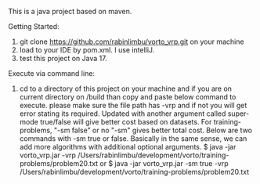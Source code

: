 This is a java project based on maven.

Getting Started:
1) git clone https://github.com/rabinlimbu/vorto_vrp.git on your machine
2) load to your IDE by pom.xml.  I use intelliJ.
3) test this project on Java 17.

Execute via command line:
1) cd to a directory of this project on your machine and if you are on current directory on /build
than copy and paste below command to execute. please make sure the file path has -vrp <absolute path to a file> 
and if not you will get error stating its required.
Updated with another argument called super-mode true/false will give better cost based on datasets.
For training-problems, "-sm false" or no "-sm" gives better total cost.
Below are two commands with -sm true or false.  Basically in the same sense, we can add more algorithms with additional optional arguments.
$ java -jar vorto_vrp.jar -vrp /Users/rabinlimbu/development/vorto/training-problems/problem20.txt
or
$ java -jar vorto_vrp.jar -sm true -vrp /Users/rabinlimbu/development/vorto/training-problems/problem20.txt


